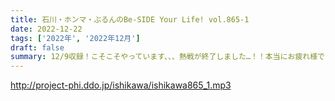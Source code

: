 ```yaml
---
title: 石川・ホンマ・ぶるんのBe-SIDE Your Life! vol.865-1
date: 2022-12-22
tags: ['2022年', '2022年12月']
draft: false
summary: 12/9収録！こそこそやっています、、、熱戦が終了しました…！！本当にお疲れ様でした！！
---
```


http://project-phi.ddo.jp/ishikawa/ishikawa865_1.mp3
